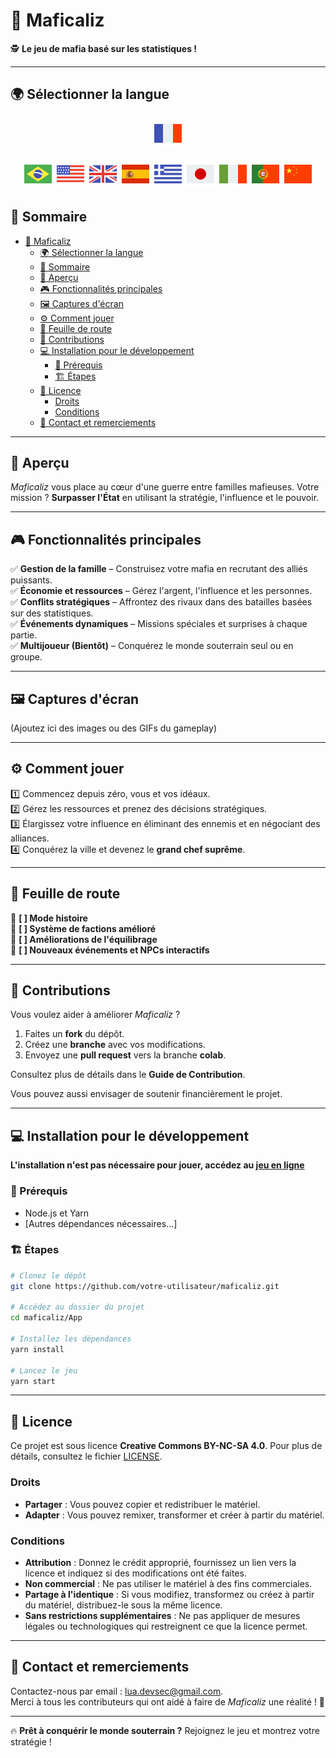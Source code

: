 # 🎩 Maficaliz

🕵️ **Le jeu de mafia basé sur les statistiques !**

---

## 🌍 Sélectionner la langue

<div style="text-align: center;"> 

[![Français](./flag-icons/flag-france-48.png)](./README.fr.md)

[![Português](./flag-icons/flag-brazil-48.png)](../../README.md) [![English](./flag-icons/flag-usa-48.png)](./README.en.md) [![English](./flag-icons/flag-great-britain-48.png)](./README.gb.md) [![Español](./flag-icons/flag-spain-flag-48.png)](./README.es.md) [![Ελληνικά](./flag-icons/flag-greece-48.png)](./README.gr.md) [![日本語](./flag-icons/flag-japan-48.png)](./README.jp.md) [![Italiano](./flag-icons/flag-italy-48.png)](./README.it.md) [![Português (Portugal)](./flag-icons/flag-portugal-48.png)](./README.pt.md) [![中文](./flag-icons/flag-china-48.png)](./README.ch.md)

</div>

## 📑 Sommaire  

- [🎩 Maficaliz](#-maficaliz)
  - [🌍 Sélectionner la langue](#-sélectionner-la-langue)
  - [📑 Sommaire](#-sommaire)
  - [📖 Aperçu](#-aperçu)
  - [🎮 Fonctionnalités principales](#-fonctionnalités-principales)
  - [🖼️ Captures d'écran](#️-captures-décran)
  - [⚙️ Comment jouer](#️-comment-jouer)
  - [🚀 Feuille de route](#-feuille-de-route)
  - [🤝 Contributions](#-contributions)
  - [💻 Installation pour le développement](#-installation-pour-le-développement)
    - [🔧 Prérequis](#-prérequis)
    - [🏗️ Étapes](#️-étapes)
  - [📜 Licence](#-licence)
    - [Droits](#droits)
    - [Conditions](#conditions)
  - [💌 Contact et remerciements](#-contact-et-remerciements)

---

## 📖 Aperçu  

*Maficaliz* vous place au cœur d'une guerre entre familles mafieuses. Votre mission ? **Surpasser l'État** en utilisant la stratégie, l'influence et le pouvoir.

---

## 🎮 Fonctionnalités principales  

✅ **Gestion de la famille** – Construisez votre mafia en recrutant des alliés puissants.  
✅ **Économie et ressources** – Gérez l'argent, l'influence et les personnes.  
✅ **Conflits stratégiques** – Affrontez des rivaux dans des batailles basées sur des statistiques.  
✅ **Événements dynamiques** – Missions spéciales et surprises à chaque partie.  
✅ **Multijoueur (Bientôt)** – Conquérez le monde souterrain seul ou en groupe.  

---

## 🖼️ Captures d'écran  

(Ajoutez ici des images ou des GIFs du gameplay)

---

## ⚙️ Comment jouer  

1️⃣ Commencez depuis zéro, vous et vos idéaux.  
2️⃣ Gérez les ressources et prenez des décisions stratégiques.  
3️⃣ Élargissez votre influence en éliminant des ennemis et en négociant des alliances.  
4️⃣ Conquérez la ville et devenez le **grand chef suprême**.

---

## 🚀 Feuille de route  

🔹 **[ ] Mode histoire**  
🔹 **[ ] Système de factions amélioré**  
🔹 **[ ] Améliorations de l'équilibrage**  
🔹 **[ ] Nouveaux événements et NPCs interactifs**  

---

## 🤝 Contributions  

Vous voulez aider à améliorer *Maficaliz* ?

1. Faites un **fork** du dépôt.  
2. Créez une **branche** avec vos modifications.  
3. Envoyez une **pull request** vers la branche **colab**.  

Consultez plus de détails dans le **Guide de Contribution**.

Vous pouvez aussi envisager de soutenir financièrement le projet.

---

## 💻 Installation pour le développement  

**L'installation n'est pas nécessaire pour jouer, accédez au [jeu en ligne](https://maficaliz.github.io/Maficaliz)**

### 🔧 Prérequis  

- Node.js et Yarn  
- [Autres dépendances nécessaires...]  

### 🏗️ Étapes  

```bash
# Clonez le dépôt
git clone https://github.com/votre-utilisateur/maficaliz.git  

# Accédez au dossier du projet
cd maficaliz/App

# Installez les dépendances
yarn install  

# Lancez le jeu
yarn start  
```

---

## 📜 Licence

Ce projet est sous licence **Creative Commons BY-NC-SA 4.0**. Pour plus de détails, consultez le fichier [LICENSE](../../LICENSE).

### Droits  

- **Partager** : Vous pouvez copier et redistribuer le matériel.  
- **Adapter** : Vous pouvez remixer, transformer et créer à partir du matériel.

### Conditions  

- **Attribution** : Donnez le crédit approprié, fournissez un lien vers la licence et indiquez si des modifications ont été faites.  
- **Non commercial** : Ne pas utiliser le matériel à des fins commerciales.  
- **Partage à l'identique** : Si vous modifiez, transformez ou créez à partir du matériel, distribuez-le sous la même licence.  
- **Sans restrictions supplémentaires** : Ne pas appliquer de mesures légales ou technologiques qui restreignent ce que la licence permet.

---

## 💌 Contact et remerciements  

Contactez-nous par email : [lua.devsec@gmail.com](mailto:lua.devsec@gmail.com).  
Merci à tous les contributeurs qui ont aidé à faire de *Maficaliz* une réalité ! 🎉

---

🔥 **Prêt à conquérir le monde souterrain ?** Rejoignez le jeu et montrez votre stratégie !
